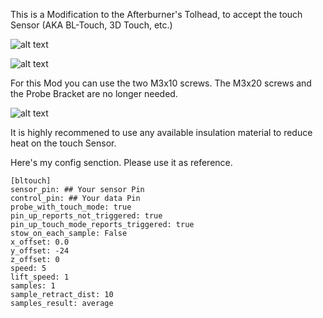 This is a Modification to the Afterburner's Tolhead, to accept the touch Sensor (AKA BL-Touch, 3D Touch, etc.)

![alt text](https://github.com/kanawati975/Voron_Switchwire/blob/main/BL-Touch/Screenshot%202021-11-01%20053315.jpg)

![alt text](https://github.com/kanawati975/Voron_Switchwire/blob/main/BL-Touch/IMG_4372.jpeg)

For this Mod you can use the two M3x10 screws. 
The M3x20 screws and the Probe Bracket are no longer needed.

![alt text](https://github.com/kanawati975/Voron_Switchwire/blob/main/BL-Touch/IMG_5097.jpeg)

It is highly recommened to use any available insulation material to reduce heat on the touch Sensor.

Here's my config senction. Please use it as reference.

```
[bltouch]
sensor_pin: ## Your sensor Pin
control_pin: ## Your data Pin
probe_with_touch_mode: true
pin_up_reports_not_triggered: true
pin_up_touch_mode_reports_triggered: true
stow_on_each_sample: False 
x_offset: 0.0
y_offset: -24
z_offset: 0
speed: 5
lift_speed: 1
samples: 1
sample_retract_dist: 10
samples_result: average
```
